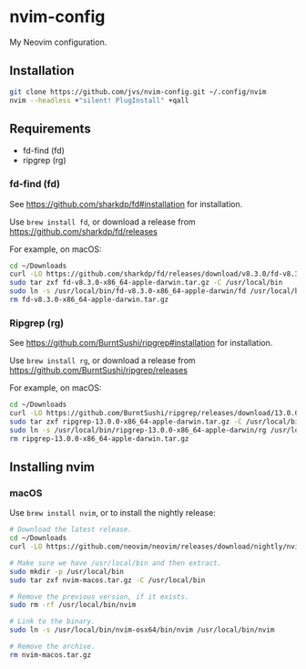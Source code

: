 # nvim-config

My Neovim configuration.


## Installation

```bash
git clone https://github.com/jvs/nvim-config.git ~/.config/nvim
nvim --headless +"silent! PlugInstall" +qall
```


## Requirements

* fd-find (fd)
* ripgrep (rg)


### fd-find (fd)

See https://github.com/sharkdp/fd#installation for installation.

Use `brew install fd`, or download a release from
https://github.com/sharkdp/fd/releases

For example, on macOS:
```bash
cd ~/Downloads
curl -LO https://github.com/sharkdp/fd/releases/download/v8.3.0/fd-v8.3.0-x86_64-apple-darwin.tar.gz
sudo tar zxf fd-v8.3.0-x86_64-apple-darwin.tar.gz -C /usr/local/bin
sudo ln -s /usr/local/bin/fd-v8.3.0-x86_64-apple-darwin/fd /usr/local/bin/fd
rm fd-v8.3.0-x86_64-apple-darwin.tar.gz
```

### Ripgrep (rg)

See https://github.com/BurntSushi/ripgrep#installation for installation.

Use `brew install rg`, or download a release from
https://github.com/BurntSushi/ripgrep/releases

For example, on macOS:
```bash
cd ~/Downloads
curl -LO https://github.com/BurntSushi/ripgrep/releases/download/13.0.0/ripgrep-13.0.0-x86_64-apple-darwin.tar.gz
sudo tar zxf ripgrep-13.0.0-x86_64-apple-darwin.tar.gz -C /usr/local/bin
sudo ln -s /usr/local/bin/ripgrep-13.0.0-x86_64-apple-darwin/rg /usr/local/bin/rg
rm ripgrep-13.0.0-x86_64-apple-darwin.tar.gz
```

## Installing nvim

### macOS

Use `brew install nvim`, or to install the nightly release:

```bash
# Download the latest release.
cd ~/Downloads
curl -LO https://github.com/neovim/neovim/releases/download/nightly/nvim-macos.tar.gz

# Make sure we have /usr/local/bin and then extract.
sudo mkdir -p /usr/local/bin
sudo tar zxf nvim-macos.tar.gz -C /usr/local/bin

# Remove the previous version, if it exists.
sudo rm -rf /usr/local/bin/nvim

# Link to the binary.
sudo ln -s /usr/local/bin/nvim-osx64/bin/nvim /usr/local/bin/nvim

# Remove the archive.
rm nvim-macos.tar.gz
```
